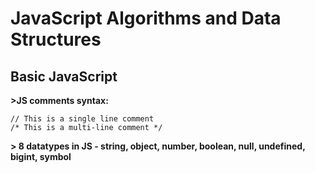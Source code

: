 # JavaScript Algorithms and Data Structures

## Basic JavaScript
**>JS comments syntax:**
```
// This is a single line comment
/* This is a multi-line comment */
```
**> 8 datatypes in JS - string, object, number, boolean, null, undefined, bigint, symbol**
